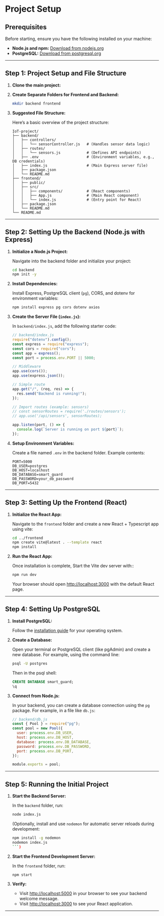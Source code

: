 # Project Setup

## Prerequisites

Before starting, ensure you have the following installed on your machine:

- **Node.js and npm:** [Download from nodejs.org](https://nodejs.org)
- **PostgreSQL:** [Download from postgresql.org](https://www.postgresql.org)

---

## Step 1: Project Setup and File Structure

1. **Clone the main project:**

2. **Create Separate Folders for Frontend and Backend:**

   ```bash
   mkdir backend frontend
   ```

3. **Suggested File Structure:**

   Here’s a basic overview of the project structure:

   ```
   IoT-project/
   ├── backend/
   │   ├── controllers/
   │   │   └── sensorController.js   # (Handles sensor data logic)
   │   ├── routes/
   │   │   └── sensors.js            # (Defines API endpoints)
   │   ├── .env                      # (Environment variables, e.g., DB credentials)
   │   ├── index.js                  # (Main Express server file)
   │   ├── package.json
   │   └── README.md
   ├── frontend/
   │   ├── public/
   │   ├── src/
   │   │   ├── components/           # (React components)
   │   │   ├── App.js                # (Main React component)
   │   │   └── index.js              # (Entry point for React)
   │   ├── package.json
   │   └── README.md
   └── README.md
   ```

---

## Step 2: Setting Up the Backend (Node.js with Express)

1. **Initialize a Node.js Project:**

   Navigate into the backend folder and initialize your project:

   ```bash
   cd backend
   npm init -y
   ```

2. **Install Dependencies:**

   Install Express, PostgreSQL client (`pg`), CORS, and dotenv for environment variables:

   ```bash
   npm install express pg cors dotenv axios
   ```

3. **Create the Server File (`index.js`):**

   In `backend/index.js`, add the following starter code:

   ```javascript
   // backend/index.js
   require("dotenv").config();
   const express = require("express");
   const cors = require("cors");
   const app = express();
   const port = process.env.PORT || 5000;

   // Middleware
   app.use(cors());
   app.use(express.json());

   // Simple route
   app.get("/", (req, res) => {
     res.send("Backend is running!");
   });

   // Import routes (example: sensors)
   // const sensorRoutes = require('./routes/sensors');
   // app.use('/api/sensors', sensorRoutes);

   app.listen(port, () => {
     console.log(`Server is running on port ${port}`);
   });
   ```

4. **Setup Environment Variables:**

   Create a file named `.env` in the backend folder. Example contents:

   ```env
   PORT=5000
   DB_USER=postgres
   DB_HOST=localhost
   DB_DATABASE=smart_guard
   DB_PASSWORD=your_db_password
   DB_PORT=5432
   ```

---

## Step 3: Setting Up the Frontend (React)

1. **Initialize the React App:**

   Navigate to the `frontend` folder and create a new React + Typescript app using vite:

   ```bash
   cd ../frontend
   npm create vite@latest . --template react
   npm install
   ```

2. **Run the React App:**

   Once installation is complete, Start the Vite dev server with::

   ```bash
   npm run dev
   ```

   Your browser should open [http://localhost:3000](http://localhost:3000) with the default React page.

---

## Step 4: Setting Up PostgreSQL

1. **Install PostgreSQL:**

   Follow the [installation guide](https://www.postgresql.org/download/) for your operating system.

2. **Create a Database:**

   Open your terminal or PostgreSQL client (like pgAdmin) and create a new database. For example, using the command line:

   ```bash
   psql -U postgres
   ```

   Then in the psql shell:

   ```sql
   CREATE DATABASE smart_guard;
   \q
   ```

3. **Connect from Node.js:**

   In your backend, you can create a database connection using the `pg` package. For example, in a file like `db.js`:

   ```javascript
   // backend/db.js
   const { Pool } = require("pg");
   const pool = new Pool({
     user: process.env.DB_USER,
     host: process.env.DB_HOST,
     database: process.env.DB_DATABASE,
     password: process.env.DB_PASSWORD,
     port: process.env.DB_PORT,
   });

   module.exports = pool;
   ```

---

## Step 5: Running the Initial Project

1. **Start the Backend Server:**

   In the `backend` folder, run:

   ```bash
   node index.js
   ```

   (Optionally, install and use `nodemon` for automatic server reloads during development:

   ````bash
   npm install -g nodemon
   nodemon index.js
   ```)

   ````

2. **Start the Frontend Development Server:**

   In the `frontend` folder, run:

   ```bash
   npm start
   ```

3. **Verify:**

   - Visit [http://localhost:5000](http://localhost:5000) in your browser to see your backend welcome message.
   - Visit [http://localhost:3000](http://localhost:3000) to see your React application.

---
